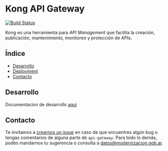 # Kong API Gateway

[![Build Status](https://travis-ci.org/datosgobar/api-gateway.svg?branch=master)](https://travis-ci.org/datosgobar/api-gateway)

Kong es una herramienta para *API Management* que facilita la creación, publicación, mantenimiento, monitoreo y protección de APIs.

## Índice
* [Desarrollo](#desarrollo)
* [Deployment](#deployment)
* [Contacto](#contacto)

## Desarrollo

Documentacion de desarrollo [aqui](docs/django.md)

## Contacto
Te invitamos a [crearnos un issue](https://github.com/datosgobar/api-gateway/issues/new?title=Encontre-un-bug-en-api-gateway)
en caso de que encuentres algún bug o tengas comentarios de alguna parte de `api-gateway`. Para todo lo demás, podés mandarnos tu sugerencia o consulta a [datos@modernizacion.gob.ar](mailto:datos@modernizacion.gob.ar).
